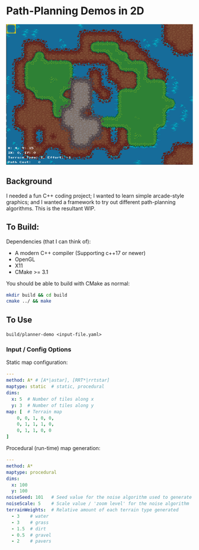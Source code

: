 # Path-Planning Demos in 2D
![](resources/initial-demo.gif)

## Background
I needed a fun C++ coding project; I wanted to learn simple arcade-style graphics; and I wanted a framework to try out different path-planning algorithms.  This is the resultant WIP.

## To Build:

Dependencies (that I can think of):
- A modern C++ compiler (Supporting c++17 or newer)
- OpenGL
- X11
- CMake >= 3.1

You should be able to build with CMake as normal:
```bash
mkdir build && cd build
cmake ../ && make
```

## To Use

```build/planner-demo <input-file.yaml>```

### Input / Config Options
Static map configuration:
```yaml
---
method: A* # [A*|astar], [RRT*|rrtstar]
maptype: static  # static, procedural
dims:
  x: 5  # Number of tiles along x
  y: 3  # Number of tiles along y
map: [  # Terrain map
    0, 0, 1, 0, 0,
    0, 1, 1, 1, 0,
    0, 1, 1, 0, 0
]  
```

Procedural (run-time) map generation:
```yaml
---
method: A*
maptype: procedural
dims:
  x: 100
  y: 100
noiseSeed: 101   # Seed value for the noise algorithm used to generate the map
noiseScale: 5    # Scale value / 'zoom level' for the noise algorithm
terrainWeights:  # Relative amount of each terrain type generated
  - 3    # water
  - 3    # grass
  - 1.5  # dirt
  - 0.5  # gravel
  - 2    # pavers
```
